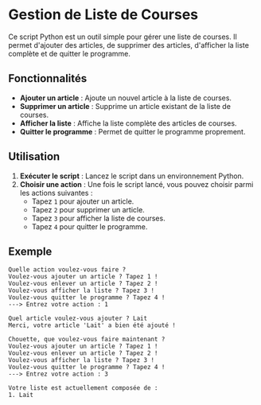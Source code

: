 # Gestion de Liste de Courses

Ce script Python est un outil simple pour gérer une liste de courses. Il permet d'ajouter des articles, de supprimer des articles, d'afficher la liste complète et de quitter le programme.

## Fonctionnalités

- **Ajouter un article** : Ajoute un nouvel article à la liste de courses.
- **Supprimer un article** : Supprime un article existant de la liste de courses.
- **Afficher la liste** : Affiche la liste complète des articles de courses.
- **Quitter le programme** : Permet de quitter le programme proprement.

## Utilisation

1. **Exécuter le script** : Lancez le script dans un environnement Python.
2. **Choisir une action** : Une fois le script lancé, vous pouvez choisir parmi les actions suivantes :
   - Tapez `1` pour ajouter un article.
   - Tapez `2` pour supprimer un article.
   - Tapez `3` pour afficher la liste de courses.
   - Tapez `4` pour quitter le programme.

## Exemple

```plaintext
Quelle action voulez-vous faire ?
Voulez-vous ajouter un article ? Tapez 1 !
Voulez-vous enlever un article ? Tapez 2 !
Voulez-vous afficher la liste ? Tapez 3 !
Voulez-vous quitter le programme ? Tapez 4 !
---> Entrez votre action : 1

Quel article voulez-vous ajouter ? Lait
Merci, votre article 'Lait' a bien été ajouté !

Chouette, que voulez-vous faire maintenant ?
Voulez-vous ajouter un article ? Tapez 1 !
Voulez-vous enlever un article ? Tapez 2 !
Voulez-vous afficher la liste ? Tapez 3 !
Voulez-vous quitter le programme ? Tapez 4 !
---> Entrez votre action : 3

Votre liste est actuellement composée de :
1. Lait
